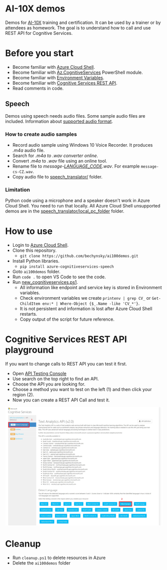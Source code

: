 # AI-10X demos
Demos for [AI-10X](https://docs.microsoft.com/en-us/learn/certifications/exams/ai-100) training and certification. It can be used by a trainer or by attendees as homework. The goal is to understand how to call and use REST API for Cognitive Services.

# Before you start
- Become familiar with [Azure Cloud Shell](https://docs.microsoft.com/en-us/azure/cloud-shell/overview).
- Become familiar with [Az.CognitiveServices](https://docs.microsoft.com/en-us/powershell/module/az.cognitiveservices/?view=azps-5.0.0#cognitive-services) PowerShell module.
- Become familiar with [Environment Variables](https://docs.microsoft.com/en-us/powershell/module/microsoft.powershell.core/about/about_environment_variables?view=powershell-7).
- Become familiar with [Cognitive Services REST API](https://westeurope.dev.cognitive.microsoft.com/docs/services).
- Read comments in code.

## Speech

Demos using speech needs audio files. Some sample audio files are included. Information about [supported audio format](https://docs.microsoft.com/en-us/azure/cognitive-services/speech-service/rest-speech-to-text#audio-formats).

### How to create audio samples

- Record audio sample using Windows 10 Voice Recorder. It produces _.m4a_ audio file.
- Search for _.m4a to .wav converter online_.
- Convert _.m4a_ to _.wav_ file using an online tool.
- Rename file to _message-[LANGUAGE_CODE](https://aka.ms/speech/tts-languages).wav_. For example ```message-cs-CZ.wav```.
- Copy audio file to [speech_translator/](speech_translator/) folder.

### Limitation
Python code using a microphone and a speaker doesn't work in Azure Cloud Shell. You need to run that locally. All Azure Cloud Shell unsupported demos are in the [speech_translator/local_pc_folder](speech_translator/local_pc_only/) folder. 


# How to use

- Login to [Azure Cloud Shell](https://shell.azure.com).
- Clone this repository.
  - ```git clone https://github.com/bechynsky/ai100demos.git```
- Install Python libraries.
  - ```pip install azure-cognitiveservices-speech```
- Goto ```ai100demos``` folder.
- Run ```code .``` to open VS Code to see the code.
- Run [new_cognitiveservices.ps1](new_cognitiveservices.ps1).
  - All information like endpoint and service key is stored in Environment variables. 
  - Check environment variables we create ```printenv | grep CV_``` or ```Get-ChildItem env:* | Where-Object {$_.Name -like 'CV_*'}```.
  - It is not persistent and information is lost after Azure Cloud Shell restarts.
  - Copy output of the script for future reference.

# Cognitive Services REST API playground
If you want to change calls to REST API you can test it first.

- Open [API Testing Console](https://westeurope.dev.cognitive.microsoft.com/docs/services)
- Use search on the top right to find an API.
- Choose the API you are looking for.
- Choose a method you want to test on the left (1) and then click your region (2).
- Now you can create a REST API Call and test it.

![REST API Test Console](rest_api_test_1.jpg)


# Cleanup
- Run ```cleanup.ps1``` to delete resources in Azure
- Delete the ```ai100demos``` folder 

